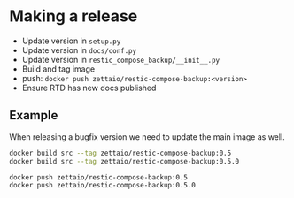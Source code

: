 # Making a release

- Update version in `setup.py`
- Update version in `docs/conf.py`
- Update version in `restic_compose_backup/__init__.py`
- Build and tag image
- push: `docker push zettaio/restic-compose-backup:<version>`
- Ensure RTD has new docs published

## Example

When releasing a bugfix version we need to update the
main image as well.

```bash
docker build src --tag zettaio/restic-compose-backup:0.5
docker build src --tag zettaio/restic-compose-backup:0.5.0

docker push zettaio/restic-compose-backup:0.5
docker push zettaio/restic-compose-backup:0.5.0
```
